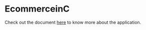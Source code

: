 # EcommerceinC

Check out the document [here](https://docs.google.com/document/d/1MLIFajmzejKTbUOGK3fOPgwhJKcVJWk24h28qCeA4qg/edit?usp=sharing) to know more about the application. 
